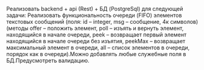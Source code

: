 Реализовать backend + api (Rest) + БД (PostgreSql) для следующей задачи: Реализовать функциональность очереди (FIFO) элементов текстовых сообщений (поля: id – integer, msg – сообщение, 4к символов) (методы offer – положить элемент, poll – изъять и вернуть элемент, находящийся в начале очереди, peek – возвращает первый элемент находящийся в начале очереди без изъятия, peekMax – возвращает максимальный элемент в очереди, all – список элементов в очереди, порядок как в очереди).Можно добавлять любые служебные поля в БД.Предусмотреть валидацию.